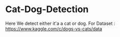 # Cat-Dog-Detection
Here We detect either it'a a cat or dog.
For Dataset : https://www.kaggle.com/c/dogs-vs-cats/data
